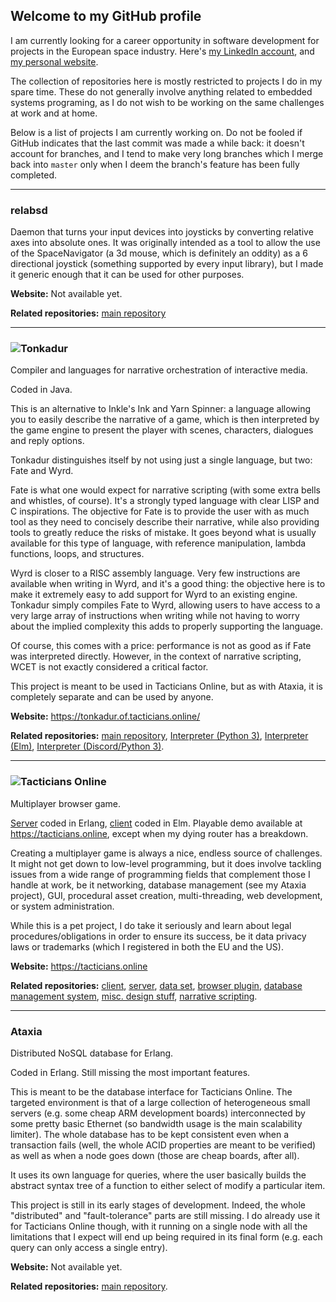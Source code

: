 ## Welcome to my GitHub profile
I am currently looking for a career opportunity in software development for projects in the European space industry. Here's [my LinkedIn account](https://www.linkedin.com/in/nathana%C3%ABl-sensfelder-24485b1a1/), and [my personal website](https://noot-noot.org).

The collection of repositories here is mostly restricted to projects I do in my spare time. These do not generally involve anything related to embedded systems programing, as I do not wish to be working on the same challenges at work and at home.

Below is a list of projects I am currently working on. Do not be fooled if GitHub indicates that the last commit was made a while back: it doesn't account for branches, and I tend to make very long branches which I merge back into `master` only when I deem the branch's feature has been fully completed.

___
### relabsd

Daemon that turns your input devices into joysticks by converting relative axes into absolute ones.
It was originally intended as a tool to allow the use of the SpaceNavigator (a 3d mouse, which is definitely an oddity) as a 6 directional joystick (something supported by every input library), but I made it generic enough that it can be used for other purposes.

**Website:** Not available yet.

**Related repositories:** [main repository](https://github.com/nsensfel/relabsd)

____
### ![Tonkadur](https://tonkadur.of.tacticians.online/images/tonkadur_logo_black_as_path.svg)
Compiler and languages for narrative orchestration of interactive media.

Coded in Java.

This is an alternative to Inkle's Ink and Yarn Spinner: a language allowing you to easily describe the narrative of a game, which is then interpreted by the game engine to present the player with scenes, characters, dialogues and reply options.

Tonkadur distinguishes itself by not using just a single language, but two: Fate and Wyrd.

Fate is what one would expect for narrative scripting (with some extra bells and whistles, of course). It's a strongly typed language with clear LISP and C inspirations. The objective for Fate is to provide the user with as much tool as they need to concisely describe their narrative, while also providing tools to greatly reduce the risks of mistake. It goes beyond what is usually available for this type of language, with reference manipulation, lambda functions, loops, and structures.

Wyrd is closer to a RISC assembly language. Very few instructions are available when writing in Wyrd, and it's a good thing: the objective here is to make it extremely easy to add support for Wyrd to an existing engine. Tonkadur simply compiles Fate to Wyrd, allowing users to have access to a very large array of instructions when writing while not having to worry about the implied complexity this adds to properly supporting the language.

Of course, this comes with a price: performance is not as good as if Fate was interpreted directly. However, in the context of narrative scripting, WCET is not exactly considered a critical factor.

This project is meant to be used in Tacticians Online, but as with Ataxia, it is completely separate and can be used by anyone.

**Website:** https://tonkadur.of.tacticians.online/

**Related repositories:** [main repository](https://github.com/nsensfel/tonkadur), [Interpreter (Python 3)](https://github.com/nsensfel/tonkadur-python-interpreter), [Interpreter (Elm)](https://github.com/nsensfel/tonkadur-elm-interpreter), [Interpreter (Discord/Python 3)](https://github.com/nsensfel/tonkadur-discord-bot).

___
### ![Tacticians Online](https://noot-noot.org/to-logo.svg)
Multiplayer browser game.

[Server](https://github.com/nsensfel/tacticians-server) coded in Erlang, [client](https://github.com/nsensfel/tacticians-client) coded in Elm. Playable demo available at https://tacticians.online, except when my dying router has a breakdown.

Creating a multiplayer game is always a nice, endless source of challenges. It might not get down to low-level programming, but it does involve tackling issues from a wide range of programming fields that complement those I handle at work, be it networking, database management (see my Ataxia project), GUI, procedural asset creation, multi-threading, web development, or system administration.

While this is a pet project, I do take it seriously and learn about legal procedures/obligations in order to ensure its success, be it data privacy laws or trademarks (which I registered in both the EU and the US).

**Website:** https://tacticians.online

**Related repositories:** [client](https://github.com/nsensfel/tacticians-client), [server](https://github.com/nsensfel/tacticians-client), [data set](https://github.com/nsensfel/tacticians-data), [browser plugin](https://github.com/nsensfel/tacticians-extension), [database management system](https://github.com/nsensfel/ataxia), [misc. design stuff](https://github.com/nsensfel/tacticians-design), [narrative scripting](https://github.com/nsensfel/tonkadur).


____
### Ataxia
Distributed NoSQL database for Erlang.

Coded in Erlang. Still missing the most important features.

This is meant to be the database interface for Tacticians Online. The targeted environment is that of a large collection of heterogeneous small servers (e.g. some cheap ARM development boards) interconnected by some pretty basic Ethernet (so bandwidth usage is the main scalability limiter). The whole database has to be kept consistent even when a transaction fails (well, the whole ACID properties are meant to be verified) as well as when a node goes down (those are cheap boards, after all).

It uses its own language for queries, where the user basically builds the abstract syntax tree of a function to either select of modify a particular item.

This project is still in its early stages of development. Indeed, the whole "distributed" and "fault-tolerance" parts are still missing. I do already use it for Tacticians Online though, with it running on a single node with all the limitations that I expect will end up being required in its final form (e.g. each query can only access a single entry).

**Website:** Not available yet.

**Related repositories:** [main repository](https://github.com/nsensfel/ataxia).

